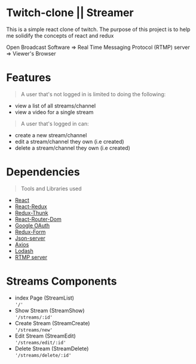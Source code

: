 # Twitch-clone || Streamer
This is a simple react clone of twitch. The purpose of this project is to help me solidify the concepts of react and redux

Open Broadcast Software => Real Time Messaging Protocol (RTMP) server => Viewer's Browser

# Features
> A user that's not logged in is limited to doing the following:
 - view a list of all streams/channel
 - view a video for a single stream

> A user that's logged in can:
 - create a new stream/channel
 - edit a stream/channel they own (i.e created)
 - delete a stream/channel they own (i.e created)

# Dependencies
> Tools and Libraries used
 - [React](https://reactjs.org/)
 - [React-Redux](https://react-redux.js.org/)
 - [Redux-Thunk](https://www.npmjs.com/package/redux-thunk)
 - [React-Router-Dom](https://www.npmjs.com/package/react-router-dom)
 - [Google OAuth](https://support.google.com/a/answer/162106?hl=en)
 - [Redux-Form](https://redux-form.com/8.3.0/)
 - [Json-server](https://www.npmjs.com/package/json-server)
 - [Axios](https://www.npmjs.com/package/axios)
 - [Lodash](https://lodash.com/)
 - [RTMP server](https://github.com/illuspas/Node-Media-Server)
 

# Streams Components
 - index Page (StreamList)        
    `'/'`
 - Show Stream (StreamShow)       
    `'/streams/:id'`
 - Create Stream (StreamCreate)   
    `'/streams/new'`
 - Edit Stream (StreamEdit)       
    `'/streams/edit/:id'`
 - Delete Stream (StreamDelete)   
    `'/streams/delete/:id'`
